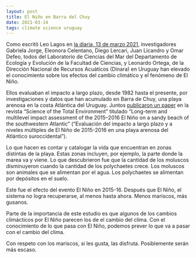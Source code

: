 ```yaml
---
layout: post
title: El Niño en Barra del Chuy
date: 2021-03-14
tags: climate science uruguay
---
```

Como escritô Leo Lagos en [la diaria, 13 de marzo 2021](
  https://ladiaria.com.uy/ciencia/articulo/2021/3/el-nino-sumado-al-calentamiento-global-ya-quebro-la-capacidad-de-resiliencia-de-la-playa-de-barra-del-chuy/
),
investigadores Gabriela Jorge, Eleonora Celentano, Diego Lercari, Juan Licandro
y Omar Defeo, todos del Laboratorio de Ciencias del Mar del Departamento de
Ecología y Evolución de la Facultad de Ciencias, y Leonardo Ortega, de la
Dirección Nacional de Recursos Acuáticos (Dinara) en Uruguay han elevado el
conocimiento sobre los efectos del cambio climático y el fenómeno de El Niño.

Ellos evaluaban el impacto a largo plazo, desde 1982 hasta el presente, por
investigaciones y datos que han acumulado en Barra de Chuy, una playa arenosa
en la costa Atlántica del Uruguay. Juntos
[publicaron un paper](
  https://doi.org/10.1016/j.scitotenv.2021.145689
) en la revista “Science of the Total Environment” titulado
“Long-term and multilevel impact assessment of the 2015–2016 El Niño on a sandy
beach of the southwestern Atlantic”
(“Evaluación del impacto a largo plazo y a niveles múltiples de El Niño de
2015-2016 en una playa arenosa del Atlántico suroccidental”).

Lo que hacen es contar y catalogar la vida que encuentran en zonas distintas de
la playa. Estas zonas incluyen, por ejemplo, la parte donde la marea va y
viene. Lo que descubrieron fue que la cantidad de los moluscos disminuyeron
cuando la cantidad de los polychaetes crece. Los moluscos son animales que se
alimentan por el agua. Los polychaetes se alimentan por depósitos en el suelo.

Este fue el efecto del evento El Niño en 2015-16.
Después que El Niño, el sistema no logra recuperarse, al menos hasta ahora.
Menos mariscos, más gusanos.

Parte de la importancia de este estudio es que
algunos de los cambios climácticos por El Niño parecen los de el cambio del clima.
Con el conocimiento de lo que pasa con El Niño, podemos prever lo que va a
pasar con el cambio del clima.

Con respeto con los mariscos, si les gusta, las disfruta. Posiblemente serán
más escaso.


